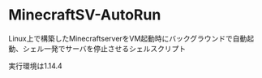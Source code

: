 # MinecraftSV-AutoRun

Linux上で構築したMinecraftserverをVM起動時にバックグラウンドで自動起動、シェル一発でサーバを停止させるシェルスクリプト  

実行環境は1.14.4  

